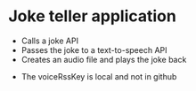 # Joke teller application
- Calls a joke API
- Passes the joke to a text-to-speech API
- Creates an audio file and plays the joke back

* The voiceRssKey is local and not in github
